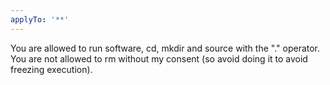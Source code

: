 ```yaml
---
applyTo: '**'
---
```

You are allowed to run software, cd, mkdir and source with the "." operator. You are not allowed to rm without my consent (so avoid doing it to avoid freezing execution).